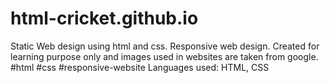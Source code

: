 # html-cricket.github.io
Static Web design using html and css.
Responsive web design.
Created for learning purpose only and images used in websites are taken from google.
#html #css #responsive-website
Languages used: HTML, CSS
